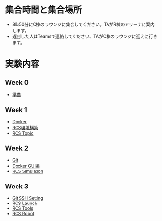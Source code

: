 # 集合時間と集合場所
- 8時50分にC棟のラウンジに集合してください。TAがR棟のアリーナに案内します。
- 遅刻した人はTeamsで連絡してください。TAがC棟のラウンジに迎えに行きます。

# 実験内容
## Week 0
- [準備](https://stl-apu.github.io/advanced_experiment/preparetions)

## Week 1
- [Docker](https://stl-apu.github.io/advanced_experiment/docker)
- [ROS環境構築](https://stl-apu.github.io/advanced_experiment/ros_installation)
- [ROS Topic](https://stl-apu.github.io/advanced_experiment/basics)

## Week 2
- [Git](https://stl-apu.github.io/advanced_experiment/git)
- [Docker GUI編](https://stl-apu.github.io/advanced_experiment/docker_gui)
- [ROS Simulation](https://stl-apu.github.io/advanced_experiment/ros_simulation)


## Week 3
- [Git SSH Setting](https://stl-apu.github.io/advanced_experiment/git2)
- [ROS Launch](https://stl-apu.github.io/advanced_experiment/ros_launch)
- [ROS Tools](https://stl-apu.github.io/advanced_experiment/ros_tools)
- [ROS Robot](https://stl-apu.github.io/advanced_experiment/ros_robot)
